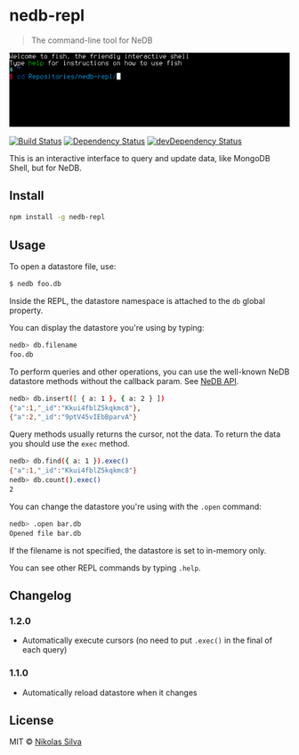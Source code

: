 # nedb-repl
> The command-line tool for NeDB

![](terminal.gif)

[![Build Status](https://travis-ci.org/nikolassilva/nedb-repl.svg)](https://travis-ci.org/nikolassilva/nedb-repl)
[![Dependency Status](https://david-dm.org/nikolassilva/nedb-repl.svg)](https://david-dm.org/nikolassilva/nedb-repl)
[![devDependency Status](https://david-dm.org/nikolassilva/nedb-repl/dev-status.svg)](https://david-dm.org/nikolassilva/nedb-repl#info=devDependencies)

This is an interactive interface to query and update data, like MongoDB Shell, but for NeDB.

## Install
```bash
npm install -g nedb-repl
```

## Usage
To open a datastore file, use:
```bash
$ nedb foo.db
```

Inside the REPL, the datastore namespace is attached to the `db` global property.

You can display the datastore you're using by typing:
```bash
nedb> db.filename
foo.db
```

To perform queries and other operations, you can use the well-known NeDB datastore methods without the callback param. See [NeDB API](https://github.com/louischatriot/nedb#api).
```bash
nedb> db.insert([ { a: 1 }, { a: 2 } ])
{"a":1,"_id":"Kkui4fblZ5kqkmc8"},
{"a":2,"_id":"9ptV45vIEbBparvA"}
```

Query methods usually returns the cursor, not the data. To return the data you should use the `exec` method.
```bash
nedb> db.find({ a: 1 }).exec()
{"a":1,"_id":"Kkui4fblZ5kqkmc8"}
nedb> db.count().exec()
2
```

You can change the datastore you're using with the `.open` command:
```bash
nedb> .open bar.db
Opened file bar.db
```
If the filename is not specified, the datastore is set to in-memory only.

You can see other REPL commands by typing `.help`.

## Changelog

### 1.2.0
  - Automatically execute cursors (no need to put `.exec()` in the final of each query)

### 1.1.0
  - Automatically reload datastore when it changes

## License
MIT © [Nikolas Silva](http://nikolas.com.br)
